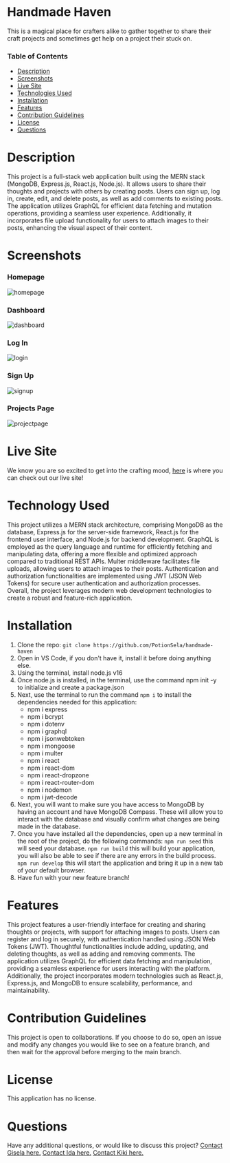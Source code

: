# Handmade Haven
This is a magical place for crafters alike to gather together to share their craft projects and sometimes get help on a project their stuck on.


### Table of Contents
- [Description](#description)
- [Screenshots](#screenshots)
- [Live Site](#live-site)
- [Technologies Used](#technologies-used)
- [Installation](#installation)
- [Features](#features)
- [Contribution Guidelines](#contribution-guidelines)
- [License](#license)
- [Questions](#questions)


# Description
This project is a full-stack web application built using the MERN stack (MongoDB, Express.js, React.js, Node.js). It allows users to share their thoughts and projects with others by creating posts. Users can sign up, log in, create, edit, and delete posts, as well as add comments to existing posts. The application utilizes GraphQL for efficient data fetching and mutation operations, providing a seamless user experience. Additionally, it incorporates file upload functionality for users to attach images to their posts, enhancing the visual aspect of their content.


# Screenshots
### Homepage
![homepage](./images/homepage.png)
### Dashboard
![dashboard](./images/dashboard.png)
### Log In
![login](./images/login.png)
### Sign Up
![signup](./images/sign-up.png)
### Projects Page
![projectpage](./images/projects.png)


# Live Site
We know you are so excited to get into the crafting mood, [here](https://handmade-haven-nn6b.onrender.com/) is where you can check out our live site!


# Technology Used
This project utilizes a MERN stack architecture, comprising MongoDB as the database, Express.js for the server-side framework, React.js for the frontend user interface, and Node.js for backend development. GraphQL is employed as the query language and runtime for efficiently fetching and manipulating data, offering a more flexible and optimized approach compared to traditional REST APIs. Multer middleware facilitates file uploads, allowing users to attach images to their posts. Authentication and authorization functionalities are implemented using JWT (JSON Web Tokens) for secure user authentication and authorization processes. Overall, the project leverages modern web development technologies to create a robust and feature-rich application.


# Installation
1. Clone the repo: `git clone https://github.com/PotionSela/handmade-haven`
2. Open in VS Code, if you don't have it, install it before doing anything else.
3. Using the terminal, install node.js v16
4. Once node.js is installed, in the terminal, use the command npm init -y to initialize and create a package.json
5. Next, use the terminal to run the command `npm i` to install the dependencies needed for this application:
    - npm i express
    - npm i bcrypt
    - npm i dotenv
    - npm i graphql
    - npm i jsonwebtoken
    - npm i mongoose
    - npm i multer
    - npm i react
    - npm i react-dom
    - npm i react-dropzone
    - npm i react-router-dom
    - npm i nodemon
    - npm i jwt-decode
6. Next, you will want to make sure you have access to MongoDB by having an account and have MongoDB Compass. These will allow you to interact with the database and visually confirm what changes are being made in the database.
7. Once you have installed all the dependencies, open up a new terminal in the root of the project, do the following commands: `npm run seed` this will seed your database. `npm run build` this will build your application, you will also be able to see if there are any errors in the build process. `npm run develop` this will start the application and bring it up in a new tab of your default browser. 
8. Have fun with your new feature branch!


# Features
This project features a user-friendly interface for creating and sharing thoughts or projects, with support for attaching images to posts. Users can register and log in securely, with authentication handled using JSON Web Tokens (JWT). Thoughtful functionalities include adding, updating, and deleting thoughts, as well as adding and removing comments. The application utilizes GraphQL for efficient data fetching and manipulation, providing a seamless experience for users interacting with the platform. Additionally, the project incorporates modern technologies such as React.js, Express.js, and MongoDB to ensure scalability, performance, and maintainability.


# Contribution Guidelines
This project is open to collaborations. If you choose to do so, open an issue and modify any changes you would like to see on a feature branch, and then wait for the approval before merging to the main branch.


# License
This application has no license.


# Questions
Have any additional questions, or would like to discuss this project? [Contact Gisela here.](https://github.com/PotionSela) [Contact Ida here.](https://github.com/Ida-Whit) [Contact Kiki here.](https://github.com/AngelCatLatte)